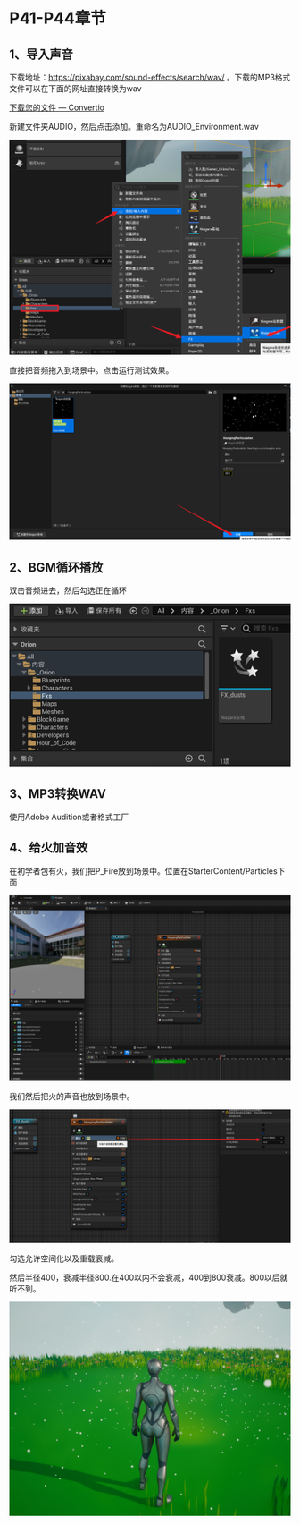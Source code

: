 # P41-P44章节

## 1、导入声音

下载地址：https://pixabay.com/sound-effects/search/wav/ 。下载的MP3格式文件可以在下面的网址直接转换为wav

[下载您的文件 — Convertio](https://convertio.co/zh/download/58a141fb7ad9fa26047d865d3a1cb75c71f22f/)

新建文件夹AUDIO，然后点击添加。重命名为AUDIO_Environment.wav

![image-20240716222002055](https://github.com/gosaintmrc/unreal-engine-learn/blob/main/课程章节内容/008_初涉粒子/img/01.png)

直接把音频拖入到场景中。点击运行测试效果。

![image-20240716222427865](https://github.com/gosaintmrc/unreal-engine-learn/blob/main/课程章节内容/008_初涉粒子/img/02.png)

## 2、BGM循环播放

双击音频进去，然后勾选正在循环

![image-20240717155237781](https://github.com/gosaintmrc/unreal-engine-learn/blob/main/课程章节内容/008_初涉粒子/img/03.png)

## 3、MP3转换WAV

使用Adobe Audition或者格式工厂

## 4、给火加音效

在初学者包有火，我们把P_Fire放到场景中。位置在StarterContent/Particles下面

![image-20240717160848509](https://github.com/gosaintmrc/unreal-engine-learn/blob/main/课程章节内容/008_初涉粒子/img/04.png)

我们然后把火的声音也放到场景中。

![image-20240717161052966](https://github.com/gosaintmrc/unreal-engine-learn/blob/main/课程章节内容/008_初涉粒子/img/05.png)

勾选允许空间化以及重载衰减。

然后半径400，衰减半径800.在400以内不会衰减，400到800衰减。800以后就听不到。

![image-20240717161217772](https://github.com/gosaintmrc/unreal-engine-learn/blob/main/课程章节内容/008_初涉粒子/img/06.png)
